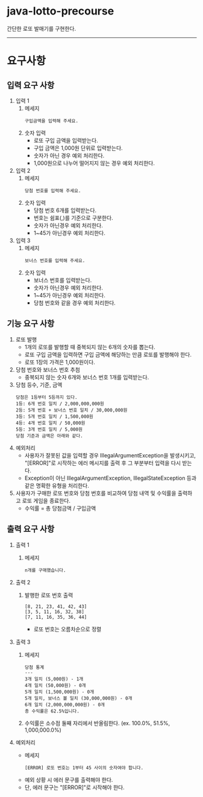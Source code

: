# java-lotto-precourse

간단한 로또 발매기를 구현한다.

***

# 요구사항

## 입력 요구 사항

1. 입력 1
    1. 메세지
        ```
        구입금액을 입력해 주세요.
        ```
    1. 숫자 입력
        - 로또 구입 금액을 입력받는다.
        - 구입 금액은 1,000원 단위로 입력받는다.
        - 숫자가 아닌 경우 예외 처리한다.
        - 1,000원으로 나누어 떨어지지 않는 경우 예외 처리한다.
1. 입력 2
    1. 메세지
        ```
        당첨 번호를 입력해 주세요.
        ```
    1. 숫자 입력
        - 당첨 번호 6개를 입력받는다.
        - 번호는 쉼표(,)를 기준으로 구분한다.
        - 숫자가 아닌경우 예외 처리한다.
        - 1~45가 아닌경우 예외 처리한다.
1. 입력 3
    1. 메세지
        ```
        보너스 번호를 입력해 주세요.
        ```
    1. 숫자 입력
        - 보너스 번호를 입력받는다.
        - 숫자가 아닌경우 예외 처리한다.
        - 1~45가 아닌경우 예외 처리한다.
        - 당첨 번호와 같을 경우 예외 처리한다.

## 기능 요구 사항
1. 로또 발행
    - 1개의 로또를 발행할 때 중복되지 않는 6개의 숫자를 뽑는다.
    - 로또 구입 금액을 입력하면 구입 금액에 해당하는 만큼 로또를 발행해야 한다.
    - 로또 1장의 가격은 1,000원이다.
1. 당첨 번호와 보너스 번호 추첨
    - 중복되지 않는 숫자 6개와 보너스 번호 1개를 입력받는다.
1. 당첨 등수, 기준, 금액
    ```
    당첨은 1등부터 5등까지 있다.
    1등: 6개 번호 일치 / 2,000,000,000원
    2등: 5개 번호 + 보너스 번호 일치 / 30,000,000원
    3등: 5개 번호 일치 / 1,500,000원
    4등: 4개 번호 일치 / 50,000원
    5등: 3개 번호 일치 / 5,000원
    당첨 기준과 금액은 아래와 같다.
    ```
1. 예외처리
    - 사용자가 잘못된 값을 입력할 경우 IllegalArgumentException을 발생시키고, "[ERROR]"로 시작하는 에러 메시지를 출력 후 그 부분부터 입력을 다시 받는다.
    - Exception이 아닌 IllegalArgumentException, IllegalStateException 등과 같은 명확한 유형을 처리한다.
1. 사용자가 구매한 로또 번호와 당첨 번호를 비교하여 당첨 내역 및 수익률을 출력하고 로또 게임을 종료한다.
    - 수익률 = 총 당첨금액 / 구입금액

## 출력 요구 사항

1. 출력 1
    1. 메세지
        ```
        n개를 구매했습니다.
        ```
1. 출력 2
    1. 발행한 로또 번호 출력
        ```
        [8, 21, 23, 41, 42, 43]
        [3, 5, 11, 16, 32, 38]
        [7, 11, 16, 35, 36, 44]
        ```
        - 로또 번호는 오름차순으로 정렬
1. 출력 3
    1. 메세지
        ```
        당첨 통계
        ---
        3개 일치 (5,000원) - 1개
        4개 일치 (50,000원) - 0개
        5개 일치 (1,500,000원) - 0개
        5개 일치, 보너스 볼 일치 (30,000,000원) - 0개
        6개 일치 (2,000,000,000원) - 0개
        총 수익률은 62.5%입니다.
        ```
    1. 수익률은 소수점 둘째 자리에서 반올림한다. (ex. 100.0%, 51.5%, 1,000,000.0%)

1. 예외처리
    - 메세지
        ```
        [ERROR] 로또 번호는 1부터 45 사이의 숫자여야 합니다.
        ```
    - 예외 상황 시 에러 문구를 출력해야 한다.
    - 단, 에러 문구는 "[ERROR]"로 시작해야 한다.

